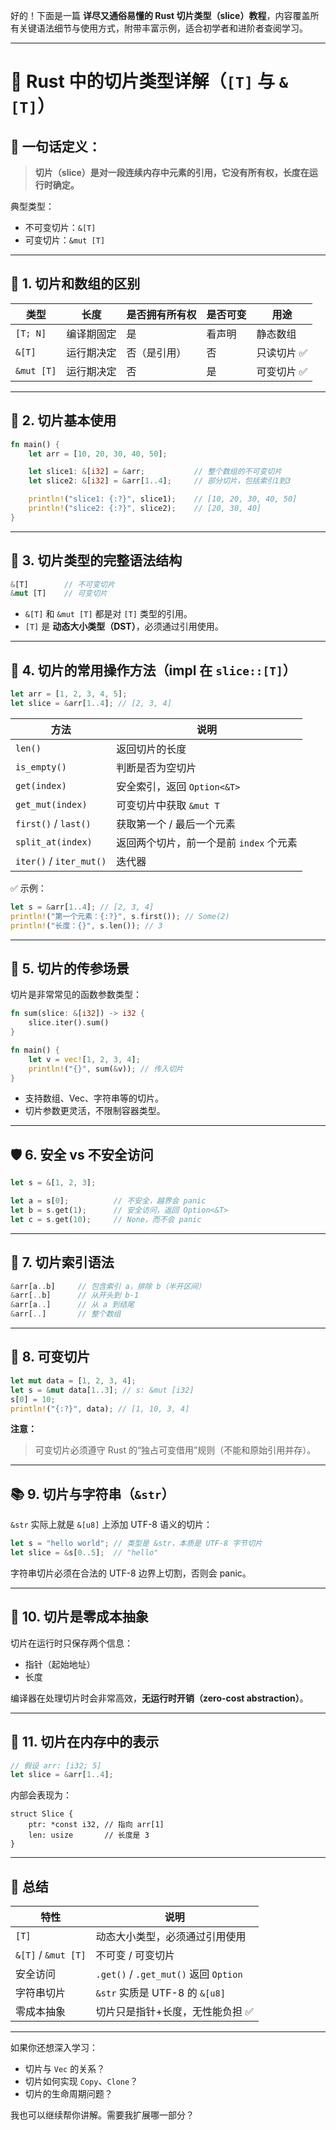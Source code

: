好的！下面是一篇 **详尽又通俗易懂的 Rust 切片类型（slice）教程**，内容覆盖所有关键语法细节与使用方式，附带丰富示例，适合初学者和进阶者查阅学习。

---

# 🧩 Rust 中的切片类型详解（`[T]` 与 `&[T]`）

## 🧠 一句话定义：

> **切片（slice）是对一段连续内存中元素的引用，它没有所有权，长度在运行时确定。**

典型类型：

* 不可变切片：`&[T]`
* 可变切片：`&mut [T]`

---

## 🧱 1. 切片和数组的区别

| 类型         | 长度    | 是否拥有所有权 | 是否可变 | 用途     |
| ---------- | ----- | ------- | ---- | ------ |
| `[T; N]`   | 编译期固定 | 是       | 看声明  | 静态数组   |
| `&[T]`     | 运行期决定 | 否（是引用）  | 否    | 只读切片 ✅ |
| `&mut [T]` | 运行期决定 | 否       | 是    | 可变切片 ✅ |

---

## 🧪 2. 切片基本使用

```rust
fn main() {
    let arr = [10, 20, 30, 40, 50];

    let slice1: &[i32] = &arr;           // 整个数组的不可变切片
    let slice2: &[i32] = &arr[1..4];     // 部分切片，包括索引1到3

    println!("slice1: {:?}", slice1);    // [10, 20, 30, 40, 50]
    println!("slice2: {:?}", slice2);    // [20, 30, 40]
}
```

---

## 🧩 3. 切片类型的完整语法结构

```rust
&[T]        // 不可变切片
&mut [T]    // 可变切片
```

* `&[T]` 和 `&mut [T]` 都是对 `[T]` 类型的引用。
* `[T]` 是 **动态大小类型（DST）**，必须通过引用使用。

---

## 🔧 4. 切片的常用操作方法（impl 在 `slice::[T]`）

```rust
let arr = [1, 2, 3, 4, 5];
let slice = &arr[1..4]; // [2, 3, 4]
```

| 方法                      | 说明                       |
| ----------------------- | ------------------------ |
| `len()`                 | 返回切片的长度                  |
| `is_empty()`            | 判断是否为空切片                 |
| `get(index)`            | 安全索引，返回 `Option<&T>`     |
| `get_mut(index)`        | 可变切片中获取 `&mut T`         |
| `first()` / `last()`    | 获取第一个 / 最后一个元素           |
| `split_at(index)`       | 返回两个切片，前一个是前 `index` 个元素 |
| `iter()` / `iter_mut()` | 迭代器                      |

✅ 示例：

```rust
let s = &arr[1..4]; // [2, 3, 4]
println!("第一个元素：{:?}", s.first()); // Some(2)
println!("长度：{}", s.len()); // 3
```

---

## 🔄 5. 切片的传参场景

切片是非常常见的函数参数类型：

```rust
fn sum(slice: &[i32]) -> i32 {
    slice.iter().sum()
}

fn main() {
    let v = vec![1, 2, 3, 4];
    println!("{}", sum(&v)); // 传入切片
}
```

* 支持数组、Vec、字符串等的切片。
* 切片参数更灵活，不限制容器类型。

---

## 🛡️ 6. 安全 vs 不安全访问

```rust
let s = &[1, 2, 3];

let a = s[0];          // 不安全，越界会 panic
let b = s.get(1);      // 安全访问，返回 Option<&T>
let c = s.get(10);     // None，而不会 panic
```

---

## 🔣 7. 切片索引语法

```rust
&arr[a..b]     // 包含索引 a，排除 b（半开区间）
&arr[..b]      // 从开头到 b-1
&arr[a..]      // 从 a 到结尾
&arr[..]       // 整个数组
```

---

## 🧵 8. 可变切片

```rust
let mut data = [1, 2, 3, 4];
let s = &mut data[1..3]; // s: &mut [i32]
s[0] = 10;
println!("{:?}", data); // [1, 10, 3, 4]
```

**注意：**

> 可变切片必须遵守 Rust 的“独占可变借用”规则（不能和原始引用并存）。

---

## 📚 9. 切片与字符串（`&str`）

`&str` 实际上就是 `&[u8]` 上添加 UTF-8 语义的切片：

```rust
let s = "hello world"; // 类型是 &str，本质是 UTF-8 字节切片
let slice = &s[0..5];  // "hello"
```

字符串切片必须在合法的 UTF-8 边界上切割，否则会 panic。

---

## 🧠 10. 切片是零成本抽象

切片在运行时只保存两个信息：

* 指针（起始地址）
* 长度

编译器在处理切片时会非常高效，**无运行时开销（zero-cost abstraction）**。

---

## 🧮 11. 切片在内存中的表示

```rust
// 假设 arr: [i32; 5]
let slice = &arr[1..4];
```

内部会表现为：

```text
struct Slice {
    ptr: *const i32, // 指向 arr[1]
    len: usize       // 长度是 3
}
```

---

## 📌 总结

| 特性                  | 说明                                  |
| ------------------- | ----------------------------------- |
| `[T]`               | 动态大小类型，必须通过引用使用                     |
| `&[T]` / `&mut [T]` | 不可变 / 可变切片                          |
| 安全访问                | `.get()` / `.get_mut()` 返回 `Option` |
| 字符串切片               | `&str` 实质是 UTF-8 的 `&[u8]`          |
| 零成本抽象               | 切片只是指针+长度，无性能负担 ✅                   |

---

如果你还想深入学习：

* 切片与 `Vec` 的关系？
* 切片如何实现 `Copy`、`Clone`？
* 切片的生命周期问题？

我也可以继续帮你讲解。需要我扩展哪一部分？
